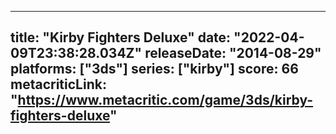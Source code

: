 
---
title: "Kirby Fighters Deluxe"
date: "2022-04-09T23:38:28.034Z"
releaseDate: "2014-08-29"
platforms: ["3ds"]
series: ["kirby"]
score: 66
metacriticLink: "https://www.metacritic.com/game/3ds/kirby-fighters-deluxe"
---
